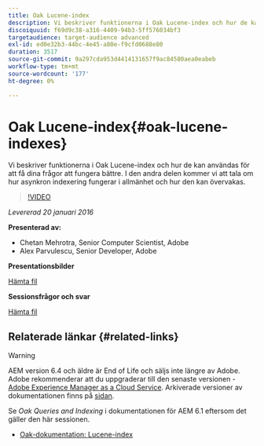 ```yaml
---
title: Oak Lucene-index
description: Vi beskriver funktionerna i Oak Lucene-index och hur de kan användas för att få dina frågor att fungera bättre. I den andra delen kommer vi att tala om hur asynkron indexering fungerar i allmänhet och hur den kan övervakas.
discoiquuid: f69d9c38-a316-4409-94b3-5ff576034bf3
targetaudience: target-audience advanced
exl-id: ed0e32b3-44bc-4e45-a80e-f9cfd0688e80
duration: 3517
source-git-commit: 9a297cda953d4414131657f9ac84580aea0eabeb
workflow-type: tm+mt
source-wordcount: '177'
ht-degree: 0%

---
```


# Oak Lucene-index{#oak-lucene-indexes}

Vi beskriver funktionerna i Oak Lucene-index och hur de kan användas för att få dina frågor att fungera bättre. I den andra delen kommer vi att tala om hur asynkron indexering fungerar i allmänhet och hur den kan övervakas.

>[!VIDEO](https://video.tv.adobe.com/v/19303/?quality=9)

*Levererad 20 januari 2016*

**Presenterad av:**

* Chetan Mehrotra, Senior Computer Scientist, Adobe
* Alex Parvulescu, Senior Developer, Adobe

**Presentationsbilder**

[Hämta fil](assets/aem-gems-012016-oak-lucene-indexes-async-local.pdf)

**Sessionsfrågor och svar**

[Hämta fil](assets/q-a-1-20-16-gem-session-oak-lucene-indexes.pdf)

## Relaterade länkar {#related-links}

>[!WARNING]
>
>AEM version 6.4 och äldre är End of Life och säljs inte längre av Adobe.  Adobe rekommenderar att du uppgraderar till den senaste versionen - [Adobe Experience Manager as a Cloud Service](https://experienceleague.adobe.com/docs/experience-manager-cloud-service.html?lang=sv-SE).  Arkiverade versioner av dokumentationen finns på [sidan](https://experienceleague.adobe.com/docs/experience-manager-release-information/aem-release-updates/previous-updates/aem-previous-versions.html?lang=sv-SE).
>
>Se *Oak Queries and Indexing* i dokumentationen för AEM 6.1 eftersom det gäller den här sessionen.

* [Oak-dokumentation: Lucene-index](https://jackrabbit.apache.org/oak/docs/query/lucene.html)
